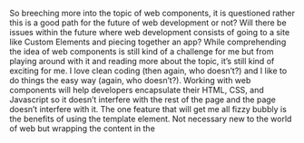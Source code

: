 So breeching more into the topic of web components, it is questioned rather this is a good path for the future of web development or not? Will there be issues within the future where web development consists of going to a site like Custom Elements and piecing together an app? While comprehending the idea of web components is still kind of a challenge for me but from playing around with it and reading more about the topic, it’s still kind of exciting for me. I love clean coding (then again, who doesn’t?) and I like to do things the easy way (again, who doesn’t?). Working with web components will help developers encapsulate their HTML, CSS, and Javascript so it doesn’t interfere with the rest of the page and the page doesn’t interfere with it. The one feature that will get me all fizzy bubbly is the benefits of using the template element. Not necessary new to the world of web but wrapping the content in the <template> element will give some important properties such as not having side side effects for the content within the template (the script won’t run, audio doesn’t play, etc. until the template is used) or that templates can be placed anywhere in the HTML document within the <head>,<body>, or <frameset> and contains any type of content which is allowed in those elements. Utilizing web components for the future of web development may have a few downsize to it as well. With sites such as Custom Elements, it is easy to grab and piece together an app and while it is nice to have the sources there, I feel like it does limit the ability you have to be able to craft your own scripts. However, it’s not always the case. Just like using html boilerplates, there always room to craft something to make it your very own and with the web constantly changing, there is always growth in the future of web development.
